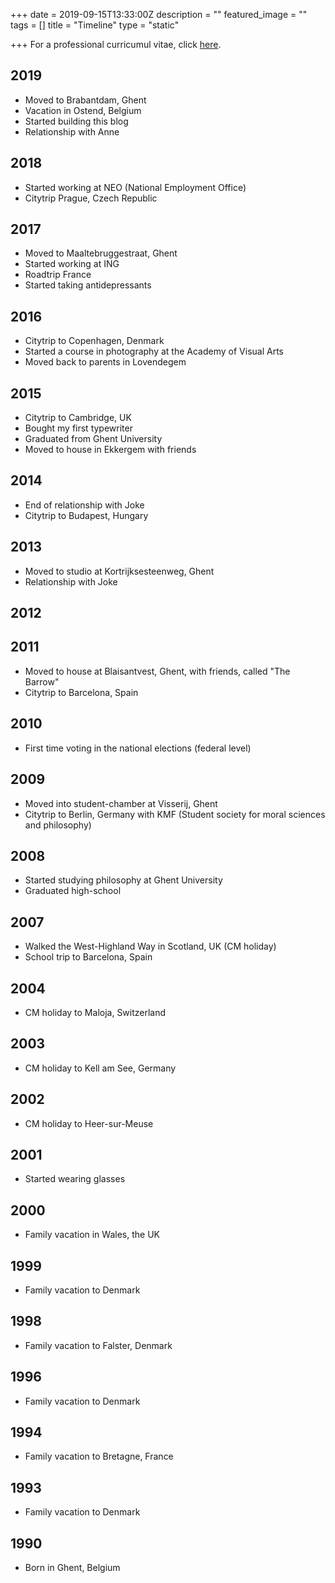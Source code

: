 +++
date = 2019-09-15T13:33:00Z
description = ""
featured_image = ""
tags = []
title = "Timeline"
type = "static"

+++
For a professional curricumul vitae, click [here](/files/curriculum.pdf).

## 2019

* Moved to Brabantdam, Ghent
* Vacation in Ostend, Belgium
* Started building this blog
* Relationship with Anne

## 2018

* Started working at NEO (National Employment Office)
* Citytrip Prague, Czech Republic

## 2017

* Moved to Maaltebruggestraat, Ghent
* Started working at ING
* Roadtrip France
* Started taking antidepressants

## 2016

* Citytrip to Copenhagen, Denmark
* Started a course in photography at the Academy of Visual Arts
* Moved back to parents in Lovendegem

## 2015

* Citytrip to Cambridge, UK
* Bought my first typewriter
* Graduated from Ghent University
* Moved to house in Ekkergem with friends

## 2014

* End of relationship with Joke
* Citytrip to Budapest, Hungary

## 2013

* Moved to studio at Kortrijksesteenweg, Ghent
* Relationship with Joke

## 2012

## 2011

* Moved to house at Blaisantvest, Ghent, with friends, called "The Barrow"
* Citytrip to Barcelona, Spain

## 2010

* First time voting in the national elections (federal level)

## 2009

* Moved into student-chamber at Visserij, Ghent
* Citytrip to Berlin, Germany with KMF (Student society for moral sciences and philosophy)

## 2008

* Started studying philosophy at Ghent University
* Graduated high-school

## 2007

* Walked the West-Highland Way in Scotland, UK (CM holiday)
* School trip to Barcelona, Spain

## 2004

* CM holiday to Maloja, Switzerland

## 2003

* CM holiday to Kell am See, Germany

## 2002

* CM holiday to Heer-sur-Meuse

## 2001

* Started wearing glasses

## 2000

* Family vacation in Wales, the UK

## 1999

* Family vacation to Denmark

## 1998

* Family vacation to Falster, Denmark

## 1996

* Family vacation to Denmark

## 1994

* Family vacation to Bretagne, France

## 1993

* Family vacation to Denmark

## 1990

* Born in Ghent, Belgium